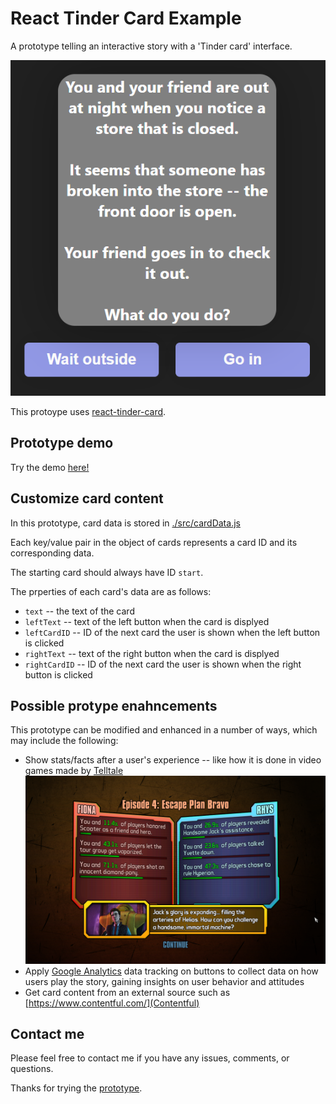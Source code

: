 # React Tinder Card Example

A prototype telling an interactive story with a 'Tinder card' interface.

![](./prototypescreen.png)

This protoype uses [react-tinder-card](https://github.com/3DJakob/react-tinder-card).

## Prototype demo

Try the demo [here!](https://mstfst.github.io/react-tinder-card-example/)

## Customize card content

In this prototype, card data is stored in [./src/cardData.js](./src/cardData.js)

Each key/value pair in the object of cards represents a card ID and its corresponding data.

The starting card should always have ID `start`.

The prperties of each card's data are as follows:

* `text` -- the text of the card
* `leftText` -- text of the left button when the card is displyed
* `leftCardID` -- ID of the next card the user is shown when the left button is clicked
* `rightText` -- text of the right button when the card is displyed
* `rightCardID` -- ID of the next card the user is shown when the right button is clicked

## Possible protype enahncements
This prototype can be modified and enhanced in a number of ways, which may include the following:
  * Show stats/facts after a user's experience -- like how it is done in video games made by [Telltale](https://telltale.com/)
  ![](./telltalestats.png)
  * Apply [Google Analytics](https://analytics.google.com/) data tracking on buttons to collect data on how users play the story, gaining insights on user behavior and attitudes
  * Get card content from an external source such as [https://www.contentful.com/](Contentful)

## Contact me
Please feel free to contact me if you have any issues, comments, or questions.

Thanks for trying the [prototype](https://mstfst.github.io/react-tinder-card-example/).